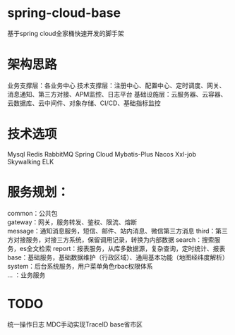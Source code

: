 # spring-cloud-base
基于spring cloud全家桶快速开发的脚手架 

# 架构思路
业务支撑层：各业务中心
技术支撑层：注册中心、配置中心、定时调度、网关、消息通知、第三方对接、APM监控、日志平台
基础设施层：云服务器、云容器、云数据库、云中间件、对象存储、CI/CD、基础指标监控

# 技术选项
Mysql
Redis
RabbitMQ
Spring Cloud
Mybatis-Plus
Nacos
Xxl-job
Skywalking
ELK


# 服务规划：
common：公共包  
gateway：网关，服务转发、鉴权、限流、熔断  
message：通知消息服务，短信、邮件、站内消息、微信第三方消息
third：第三方对接服务，对接三方系统，保留调用记录，转换为内部数据
search：搜索服务，es全文检索
report：报表服务，从库多数据源，复杂查询，定时统计、报表
base：基础服务，基础数据维护（行政区域）、通用基本功能（地图经纬度解析）  
system：后台系统服务，用户菜单角色rbac权限体系  
... ：业务服务

# TODO
统一操作日志
MDC手动实现TraceID
base省市区
